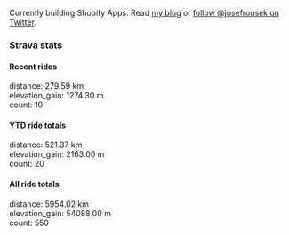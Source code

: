 Currently building Shopify Apps. Read [my blog](https://blog.rousek.name/) or [follow @josefrousek on Twitter](https://twitter.com/josefrousek).

### Strava stats

<!-- strava_stats starts -->
#### Recent rides

distance: 279.59 km  
elevation_gain: 1274.30 m  
count: 10


#### YTD ride totals

distance: 521.37 km  
elevation_gain: 2163.00 m  
count: 20


#### All ride totals

distance: 5954.02 km  
elevation_gain: 54088.00 m  
count: 550


<!-- strava_stats ends -->